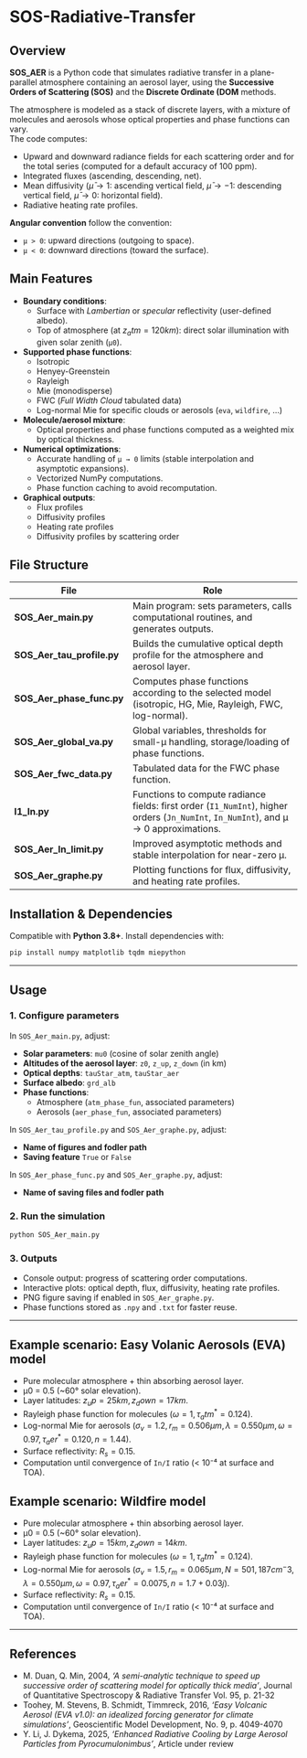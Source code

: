 # SOS-Radiative-Transfer

## Overview
**SOS_AER** is a Python code that simulates radiative transfer in a plane-parallel atmosphere containing an aerosol layer, using the **Successive Orders of Scattering (SOS)** and the **Discrete Ordinate (DOM** methods.

The atmosphere is modeled as a stack of discrete layers, with a mixture of molecules and aerosols whose optical properties and phase functions can vary.  
The code computes:
- Upward and downward radiance fields for each scattering order and for the total series (computed for a default accuracy of 100 ppm).
- Integrated fluxes (ascending, descending, net).
- Mean diffusivity ($\bar{\mu}\rightarrow 1$: ascending vertical field, $\bar{\mu}\rightarrow -1$: descending vertical field, $\bar{\mu}\rightarrow 0$: horizontal field).
- Radiative heating rate profiles.

**Angular convention** follow the convention:
- `µ > 0`: upward directions (outgoing to space).
- `µ < 0`: downward directions (toward the surface).

## Main Features
- **Boundary conditions**:
  - Surface with *Lambertian* or *specular* reflectivity (user-defined albedo).
  - Top of atmosphere (at $z_atm = 120 km$): direct solar illumination with given solar zenith (`µ0`).
- **Supported phase functions**:
  - Isotropic
  - Henyey-Greenstein
  - Rayleigh
  - Mie (monodisperse)
  - FWC (*Full Width Cloud* tabulated data)
  - Log-normal Mie for specific clouds or aerosols (`eva`, `wildfire`, …)
- **Molecule/aerosol mixture**:
  - Optical properties and phase functions computed as a weighted mix by optical thickness.
- **Numerical optimizations**:
  - Accurate handling of `µ → 0` limits (stable interpolation and asymptotic expansions).
  - Vectorized NumPy computations.
  - Phase function caching to avoid recomputation.
- **Graphical outputs**:
  - Flux profiles
  - Diffusivity profiles
  - Heating rate profiles
  - Diffusivity profiles by scattering order

## File Structure

| File | Role |
|------|------|
| **SOS_Aer_main.py** | Main program: sets parameters, calls computational routines, and generates outputs. |
| **SOS_Aer_tau_profile.py** | Builds the cumulative optical depth profile for the atmosphere and aerosol layer. |
| **SOS_Aer_phase_func.py** | Computes phase functions according to the selected model (isotropic, HG, Mie, Rayleigh, FWC, log-normal). |
| **SOS_Aer_global_va.py** | Global variables, thresholds for small-µ handling, storage/loading of phase functions. |
| **SOS_Aer_fwc_data.py** | Tabulated data for the FWC phase function. |
| **I1_In.py** | Functions to compute radiance fields: first order (`I1_NumInt`), higher orders (`Jn_NumInt`, `In_NumInt`), and µ → 0 approximations. |
| **SOS_Aer_In_limit.py** | Improved asymptotic methods and stable interpolation for near-zero µ. |
| **SOS_Aer_graphe.py** | Plotting functions for flux, diffusivity, and heating rate profiles. |

## Installation & Dependencies
Compatible with **Python 3.8+**. Install dependencies with:
```bash
pip install numpy matplotlib tqdm miepython
```

---

## Usage

### 1. Configure parameters
In `SOS_Aer_main.py`, adjust:
- **Solar parameters**: `mu0` (cosine of solar zenith angle)
- **Altitudes of the aerosol layer**: `z0`, `z_up`, `z_down` (in km)
- **Optical depths**: `tauStar_atm`, `tauStar_aer`
- **Surface albedo**: `grd_alb`
- **Phase functions**:
  - Atmosphere (`atm_phase_fun`, associated parameters)
  - Aerosols (`aer_phase_fun`, associated parameters)

In `SOS_Aer_tau_profile.py` and `SOS_Aer_graphe.py`, adjust:
- **Name of figures and fodler path**
- **Saving feature** `True` or `False`

In `SOS_Aer_phase_func.py` and `SOS_Aer_graphe.py`, adjust:
- **Name of saving files and fodler path**

### 2. Run the simulation
```bash
python SOS_Aer_main.py
```

### 3. Outputs
- Console output: progress of scattering order computations.
- Interactive plots: optical depth, flux, diffusivity, heating rate profiles.
- PNG figure saving if enabled in `SOS_Aer_graphe.py`.
- Phase functions stored as `.npy` and `.txt` for faster reuse.

---

## Example scenario: Easy Volanic Aerosols (EVA) model
- Pure molecular atmosphere + thin absorbing aerosol layer.
- µ0 = 0.5 (~60° solar elevation).
- Layer latitudes: $z_up = 25 km, z_down = 17 km$.
- Rayleigh phase function for molecules ($\omega = 1, \tau_atm^*=0.124$).
- Log-normal Mie for aerosols ($\sigma_v = 1.2, r_m = 0.506 µm, \lambda = 0.550 µm, \omega = 0.97, \tau_aer^* = 0.120, n=1.44$).
- Surface reflectivity: $R_s = 0.15$.
- Computation until convergence of `In/I` ratio (< 10⁻⁴ at surface and TOA).

## Example scenario: Wildfire model
- Pure molecular atmosphere + thin absorbing aerosol layer.
- µ0 = 0.5 (~60° solar elevation).
- Layer latitudes: $z_up = 15 km, z_down = 14 km$.
- Rayleigh phase function for molecules ($\omega = 1, \tau_atm^*=0.124$).
- Log-normal Mie for aerosols ($\sigma_v = 1.5, r_m = 0.065 µm, N = 501,187 cm^-3, \lambda = 0.550 µm, \omega = 0.97, \tau_aer^* = 0.0075, n=1.7 + 0.03j$).
- Surface reflectivity: $R_s = 0.15$.
- Computation until convergence of `In/I` ratio (< 10⁻⁴ at surface and TOA).

---

## References
- M. Duan, Q. Min, 2004, *‘A semi-analytic technique to speed up successive order of scattering model for optically thick media’*, Journal of Quantitative Spectroscopy & Radiative Transfer Vol. 95, p. 21-32
- Toohey, M. Stevens, B. Schmidt, Timmreck, 2016, *‘Easy Volcanic Aerosol (EVA v1.0): an idealized forcing generator for climate simulations’*, Geoscientific Model Development, No. 9, p. 4049-4070
- Y. Li, J. Dykema, 2025, *‘Enhanced Radiative Cooling by Large Aerosol Particles from Pyrocumulonimbus’*, Article under review

